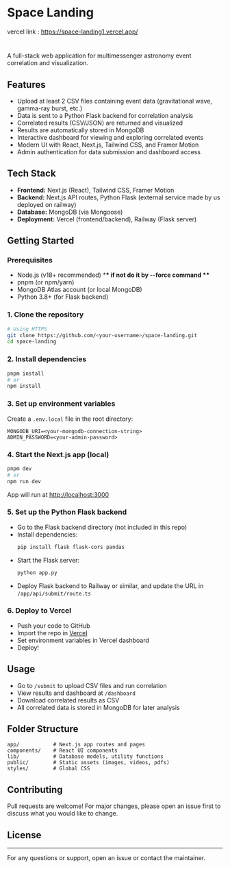 # Space Landing
vercel link : https://space-landing1.vercel.app/
# 
A full-stack web application for multimessenger astronomy event correlation and visualization.

## Features

- Upload at least 2 CSV files containing event data (gravitational wave, gamma-ray burst, etc.)
- Data is sent to a Python Flask backend for correlation analysis
- Correlated results (CSV/JSON) are returned and visualized
- Results are automatically stored in MongoDB
- Interactive dashboard for viewing and exploring correlated events
- Modern UI with React, Next.js, Tailwind CSS, and Framer Motion
- Admin authentication for data submission and dashboard access

## Tech Stack

- **Frontend:** Next.js (React), Tailwind CSS, Framer Motion
- **Backend:** Next.js API routes, Python Flask (external service made by us deployed on railway)
- **Database:** MongoDB (via Mongoose)
- **Deployment:** Vercel (frontend/backend), Railway (Flask server)

## Getting Started

### Prerequisites

- Node.js (v18+ recommended) \***\* if not do it by --force command \*\***
- pnpm (or npm/yarn)
- MongoDB Atlas account (or local MongoDB)
- Python 3.8+ (for Flask backend)

### 1. Clone the repository

```bash
# Using HTTPS
git clone https://github.com/<your-username>/space-landing.git
cd space-landing
```

### 2. Install dependencies

```bash
pnpm install
# or
npm install
```

### 3. Set up environment variables

Create a `.env.local` file in the root directory:

```
MONGODB_URI=<your-mongodb-connection-string>
ADMIN_PASSWORD=<your-admin-password>
```

### 4. Start the Next.js app (local)

```bash
pnpm dev
# or
npm run dev
```

App will run at [http://localhost:3000](http://localhost:3000)

### 5. Set up the Python Flask backend

- Go to the Flask backend directory (not included in this repo)
- Install dependencies:
  ```bash
  pip install flask flask-cors pandas
  ```
- Start the Flask server:
  ```bash
  python app.py
  ```
- Deploy Flask backend to Railway or similar, and update the URL in `/app/api/submit/route.ts`

### 6. Deploy to Vercel

- Push your code to GitHub
- Import the repo in [Vercel](https://vercel.com/import)
- Set environment variables in Vercel dashboard
- Deploy!

## Usage

- Go to `/submit` to upload CSV files and run correlation
- View results and dashboard at `/dashboard`
- Download correlated results as CSV
- All correlated data is stored in MongoDB for later analysis

## Folder Structure

```
app/           # Next.js app routes and pages
components/    # React UI components
lib/           # Database models, utility functions
public/        # Static assets (images, videos, pdfs)
styles/        # Global CSS
```

## Contributing

Pull requests are welcome! For major changes, please open an issue first to discuss what you would like to change.

## License

---

For any questions or support, open an issue or contact the maintainer.
